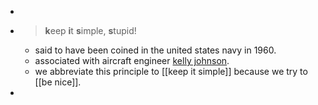 -
- > **k**eep **i**t **s**imple, **s**tupid!
	- said to have been coined in the united states navy in 1960.
	- associated with aircraft engineer [kelly johnson](https://en.wikipedia.org/wiki/Kelly_Johnson_(engineer)).
	- we abbreviate this principle to [[keep it simple]] because we try to [[be nice]].
-